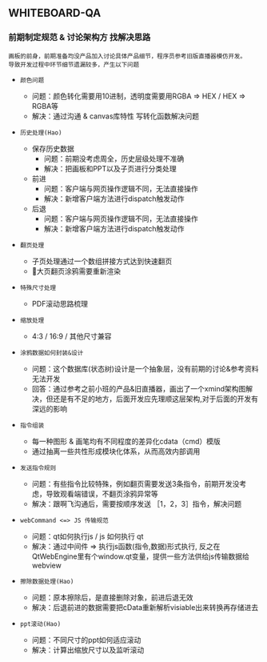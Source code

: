 ## WHITEBOARD-QA

### 前期制定规范 & 讨论架构方 找解决思路
	画板的前身，前期准备均没产品加入讨论具体产品细节，程序员参考旧版直播器模仿开发。
	导致开发过程中环节细节遗漏较多，产生以下问题

- `颜色问题`
	- 问题：颜色转化需要用10进制，透明度需要用RGBA => HEX / HEX => RGBA等
	- 解决：通过沟通 & canvas库特性 写转化函数解决问题
	
- `历史处理(Hao)`
	- 保存历史数据
	 	- 问题：前期没考虑周全，历史层级处理不准确
		- 解决：把画板和PPT以及子页进行分类处理
	- 前进
		- 问题：客户端与网页操作逻辑不同，无法直接操作
		- 解决：新增客户端方法进行dispatch触发动作
	- 后退
		- 问题：客户端与网页操作逻辑不同，无法直接操作
		- 解决：新增客户端方法进行dispatch触发动作
- `翻页处理`
	- 子页处理通过一个数组拼接方式达到快速翻页
	- 大页翻页涂鸦需要重新渲染
- `特殊尺寸处理`
	- PDF滚动思路梳理
- `缩放处理`
	- 4:3 / 16:9 / 其他尺寸兼容
- `涂鸦数据如何封装&设计`
	- 问题：这个数据库(状态树)设计是一个抽象层，没有前期的讨论&参考资料无法开发
	- 回答：通过参考之前小班的产品&旧直播器，画出了一个xmind架构图解决，但还是有不足的地方，后面开发应先理顺这层架构,对于后面的开发有深远的影响
- `指令组装`
	- 每一种图形 & 画笔均有不同程度的差异化cdata（cmd）模版
	- 通过抽离一些共性形成模块化体系，从而高效内部调用
- `发送指令规则`
	- 问题：有些指令比较特殊，例如翻页需要发送3条指令，前期开发没考虑，导致观看端错误，不翻页涂鸦异常等
	- 解决：跟啊飞沟通后，需要按顺序发送 ［1，2，3］指令，解决问题
- `webCommand <=> JS 传输规范`
	- 问题：qt如何执行js / js 如何执行 qt
	- 解决：通过中间件 => 执行js函数(指令,数据)形式执行, 反之在QtWebEngine里有个window.qt变量，提供一些方法供给js传输数据给webview

- `擦除数据处理(Hao)`
	- 问题：原本擦除后，是直接删除对象，前进后退无效
	- 解决：后退前进的数据需要把cData重新解析visiable出来转换再存储进去
- `ppt滚动(Hao)`
	- 问题：不同尺寸的ppt如何适应滚动
	- 解决：计算出缩放尺寸以及监听滚动